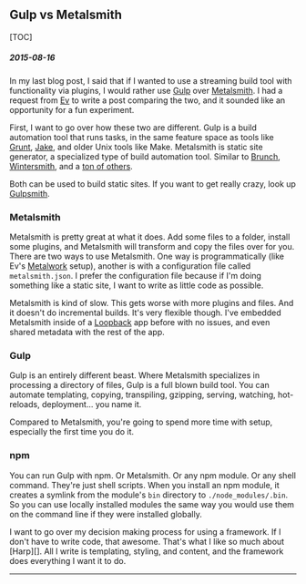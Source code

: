 ## Gulp vs Metalsmith

[TOC]

##### 2015-08-16

In my last blog post, I said that if I wanted to use a streaming build tool with 
functionality via plugins, I would rather use [Gulp][] over [Metalsmith][]. I
had a request from [Ev][] to write a post comparing the two, and it sounded like
an opportunity for a fun experiment.

[Gulp]: http://gulpjs.com/
[Metalsmith]: http://www.metalsmith.io/
[Ev]: http://evbogue.com/

First, I want to go over how these two are different. Gulp is a build automation
tool that runs tasks, in the same feature space as tools like [Grunt][],
[Jake][], and older Unix tools like Make. Metalsmith is static site generator, a
specialized type of build automation tool. Similar to [Brunch][], [Wintersmith][], 
and a [ton of others](https://staticsitegenerators.net/). 

[Grunt]: http://gruntjs.com/
[Jake]: http://jakejs.com/
[Brunch]: http://brunch.io/
[Wintersmith]: http://wintersmith.io/

Both can be used to build static sites. If you want to get really crazy, look up 
[Gulpsmith][].

[Gulpsmith]: https://www.npmjs.com/package/gulpsmith


### Metalsmith

Metalsmith is pretty great at what it does. Add some files to a folder, install some 
plugins, and Metalsmith will transform and copy the files over for you. There are 
two ways to use Metalsmith. One way is programmatically (like Ev's [Metalwork][] 
setup), another is with a configuration file called `metalsmith.json`. I prefer the 
configuration file because if I'm doing something like a static site, I want to 
write as little code as possible.

[Metalwork]: http://evbogue.com/metalwork/

Metalsmith is kind of slow. This gets worse with more plugins and files. And it
doesn't do incremental builds. It's very flexible though. I've embedded
Metalsmith inside of a [Loopback][] app before with no issues, and even shared
metadata with the rest of the app.

[Loopback]: http://loopback.io/


### Gulp

Gulp is an entirely different beast. Where Metalsmith specializes in processing
a directory of files, Gulp is a full blown build tool. You can automate
templating, copying, transpiling, gzipping, serving, watching, hot-reloads, deployment...
you name it. 

Compared to Metalsmith, you're going to spend more time with setup,
especially the first time you do it. 

### npm

You can run Gulp with npm. Or Metalsmith. Or any npm module. Or any shell
command. They're just shell scripts. When you install an npm module, it
creates a symlink from the module's `bin` directory to `./node_modules/.bin`. So 
you can use locally installed modules the same way you would use them on the
command line if they were installed globally.


I want to go over my decision making process for using a framework. If I
don't have to write code, that awesome. That's what I like so much about
[Harp][]. All I write is templating, styling, and content, and the framework does
everything I want it to do. 

---

